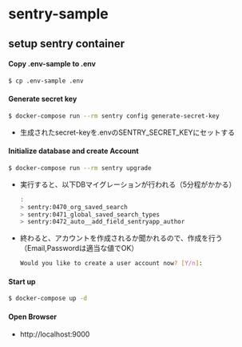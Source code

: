 # sentry-sample

## setup sentry container

#### Copy .env-sample to .env

```bash
$ cp .env-sample .env
```

#### Generate secret key

```bash
$ docker-compose run --rm sentry config generate-secret-key
```

* 生成されたsecret-keyを.envのSENTRY_SECRET_KEYにセットする

#### Initialize database and create Account

```bash
$ docker-compose run --rm sentry upgrade
```

* 実行すると、以下DBマイグレーションが行われる（5分程がかかる）

  ```bash
  :
  > sentry:0470_org_saved_search
  > sentry:0471_global_saved_search_types
  > sentry:0472_auto__add_field_sentryapp_author
  ```

* 終わると、アカウントを作成されるか聞かれるので、作成を行う（Email,Passwordは適当な値でOK）

  ```bash
  Would you like to create a user account now? [Y/n]:
  ```

#### Start up

```bash
$ docker-compose up -d
```

#### Open Browser

* http://localhost:9000
